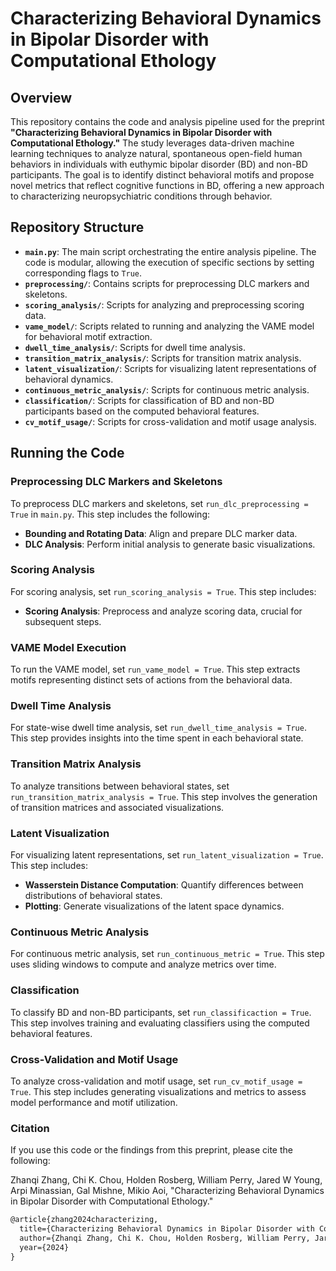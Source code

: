 # Characterizing Behavioral Dynamics in Bipolar Disorder with Computational Ethology

## Overview

This repository contains the code and analysis pipeline used for the preprint **"Characterizing Behavioral Dynamics in Bipolar Disorder with Computational Ethology."** The study leverages data-driven machine learning techniques to analyze natural, spontaneous open-field human behaviors in individuals with euthymic bipolar disorder (BD) and non-BD participants. The goal is to identify distinct behavioral motifs and propose novel metrics that reflect cognitive functions in BD, offering a new approach to characterizing neuropsychiatric conditions through behavior.

## Repository Structure

- **`main.py`**: The main script orchestrating the entire analysis pipeline. The code is modular, allowing the execution of specific sections by setting corresponding flags to `True`.
- **`preprocessing/`**: Contains scripts for preprocessing DLC markers and skeletons.
- **`scoring_analysis/`**: Scripts for analyzing and preprocessing scoring data.
- **`vame_model/`**: Scripts related to running and analyzing the VAME model for behavioral motif extraction.
- **`dwell_time_analysis/`**: Scripts for dwell time analysis.
- **`transition_matrix_analysis/`**: Scripts for transition matrix analysis.
- **`latent_visualization/`**: Scripts for visualizing latent representations of behavioral dynamics.
- **`continuous_metric_analysis/`**: Scripts for continuous metric analysis.
- **`classification/`**: Scripts for classification of BD and non-BD participants based on the computed behavioral features.
- **`cv_motif_usage/`**: Scripts for cross-validation and motif usage analysis.

## Running the Code

### Preprocessing DLC Markers and Skeletons

To preprocess DLC markers and skeletons, set `run_dlc_preprocessing = True` in `main.py`. This step includes the following:
- **Bounding and Rotating Data**: Align and prepare DLC marker data.
- **DLC Analysis**: Perform initial analysis to generate basic visualizations.

### Scoring Analysis

For scoring analysis, set `run_scoring_analysis = True`. This step includes:
- **Scoring Analysis**: Preprocess and analyze scoring data, crucial for subsequent steps.

### VAME Model Execution

To run the VAME model, set `run_vame_model = True`. This step extracts motifs representing distinct sets of actions from the behavioral data.

### Dwell Time Analysis

For state-wise dwell time analysis, set `run_dwell_time_analysis = True`. This step provides insights into the time spent in each behavioral state.

### Transition Matrix Analysis

To analyze transitions between behavioral states, set `run_transition_matrix_analysis = True`. This step involves the generation of transition matrices and associated visualizations.

### Latent Visualization

For visualizing latent representations, set `run_latent_visualization = True`. This step includes:
- **Wasserstein Distance Computation**: Quantify differences between distributions of behavioral states.
- **Plotting**: Generate visualizations of the latent space dynamics.

### Continuous Metric Analysis

For continuous metric analysis, set `run_continuous_metric = True`. This step uses sliding windows to compute and analyze metrics over time.

### Classification

To classify BD and non-BD participants, set `run_classificaction = True`. This step involves training and evaluating classifiers using the computed behavioral features.

### Cross-Validation and Motif Usage

To analyze cross-validation and motif usage, set `run_cv_motif_usage = True`. This step includes generating visualizations and metrics to assess model performance and motif utilization.

### Citation

If you use this code or the findings from this preprint, please cite the following:

Zhanqi Zhang, Chi K. Chou, Holden Rosberg, William Perry, Jared W Young, Arpi Minassian, Gal Mishne, Mikio Aoi, "Characterizing Behavioral Dynamics in Bipolar Disorder with Computational Ethology."


```latex
@article{zhang2024characterizing,
  title={Characterizing Behavioral Dynamics in Bipolar Disorder with Computational Ethology},
  author={Zhanqi Zhang, Chi K. Chou, Holden Rosberg, William Perry, Jared W Young, Arpi Minassian, Gal Mishne, Mikio Aoi},
  year={2024}
}